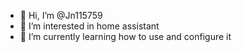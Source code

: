 - 👋 Hi, I’m @Jn115759
- 👀 I’m interested in home assistant
- 🌱 I’m currently learning how to use and configure it



<!---
Jn115759/Jn115759 is a ✨ special ✨ repository because its `README.md` (this file) appears on your GitHub profile.
You can click the Preview link to take a look at your changes.
--->
